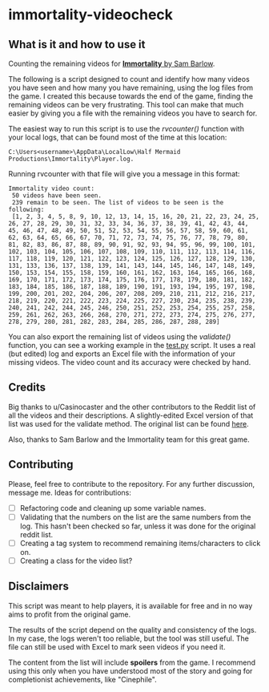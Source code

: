 # immortality-videocheck

## What is it and how to use it

Counting the remaining videos for [**Immortality** by Sam Barlow](https://store.steampowered.com/app/1350200/IMMORTALITY/).

The following is a script designed to count and identify how many videos you have seen and how many you have remaining, using the log files from the game. I created this because towards the end of the game, finding the remaining videos can be very frustrating. This tool can make that much easier by giving you a file with the remaining videos you have to search for. 

The easiest way to run this script is to use the *rvcounter()* function with your local logs, that can be found most of the time at this location: 

`C:\Users<username>\AppData\LocalLow\Half Mermaid Productions\Immortality\Player.log.`

Running rvcounter with that file will give you a message in this format: 


```
Immortality video count: 
 50 videos have been seen.
 239 remain to be seen. The list of videos to be seen is the following:
 [1, 2, 3, 4, 5, 8, 9, 10, 12, 13, 14, 15, 16, 20, 21, 22, 23, 24, 25, 26, 27, 28, 29, 30, 31, 32, 33, 34, 36, 37, 38, 39, 41, 42, 43, 44, 45, 46, 47, 48, 49, 50, 51, 52, 53, 54, 55, 56, 57, 58, 59, 60, 61, 62, 63, 64, 65, 66, 67, 70, 71, 72, 73, 74, 75, 76, 77, 78, 79, 80, 81, 82, 83, 86, 87, 88, 89, 90, 91, 92, 93, 94, 95, 96, 99, 100, 101, 102, 103, 104, 105, 106, 107, 108, 109, 110, 111, 112, 113, 114, 116, 117, 118, 119, 120, 121, 122, 123, 124, 125, 126, 127, 128, 129, 130, 131, 133, 136, 137, 138, 139, 141, 143, 144, 145, 146, 147, 148, 149, 150, 153, 154, 155, 158, 159, 160, 161, 162, 163, 164, 165, 166, 168, 169, 170, 171, 172, 173, 174, 175, 176, 177, 178, 179, 180, 181, 182, 183, 184, 185, 186, 187, 188, 189, 190, 191, 193, 194, 195, 197, 198, 199, 200, 201, 202, 204, 206, 207, 208, 209, 210, 211, 212, 216, 217, 218, 219, 220, 221, 222, 223, 224, 225, 227, 230, 234, 235, 238, 239, 240, 241, 242, 244, 245, 246, 250, 251, 252, 253, 254, 255, 257, 258, 259, 261, 262, 263, 266, 268, 270, 271, 272, 273, 274, 275, 276, 277, 278, 279, 280, 281, 282, 283, 284, 285, 286, 287, 288, 289]
``` 


You can also export the remaining list of videos using the *validate()* function, you can see a working example in the [test.py](test.py) script. It uses a real (but edited) log and exports an Excel file with the information of your missing videos. The video count and its accuracy were checked by hand.

## Credits

Big thanks to u/Casinocaster and the other contributors to the Reddit list of all the videos and their descriptions. A slightly-edited Excel version of that list was used for the validate method. The original list can be found [here](https://www.reddit.com/r/ImmortalityGame/comments/x43wky/complete_list_of_clips_heavy_spoilers/).

Also, thanks to Sam Barlow and the Immortality team for this great game.

## Contributing

Please, feel free to contribute to the repository. For any further discussion, message me.
Ideas for contributions:
- [ ] Refactoring code and cleaning up some variable names.
- [ ] Validating that the numbers on the list are the same numbers from the log. This hasn't been checked so far, unless it was done for the original reddit list.
- [ ] Creating a tag system to recommend remaining items/characters to click on.
- [ ] Creating a class for the video list?

## Disclaimers

This script was meant to help players, it is available for free and in no way aims to profit from the original game.

The results of the script depend on the quality and consistency of the logs. In my case, the logs weren't too reliable, but the tool was still useful. The file can still be used with Excel to mark seen videos if you need it.

The content from the list will include **spoilers** from the game. I recommend using this only when you have understood most of the story and going for completionist achievements, like "Cinephile".
